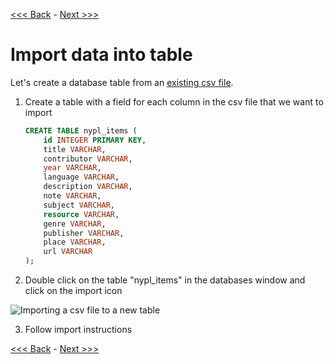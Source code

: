 [<<< Back](8-innerjoin.md) - [Next >>>](10-usefulqueries.md)

# Import data into table  

Let's create a database table from an [existing csv file](https://github.com/GCDigitalFellows/nypl_data/blob/master/nypl_items.csv).

1. Create a table with a field for each column in the csv file that we want to import

	```sql
	CREATE TABLE nypl_items (
		id INTEGER PRIMARY KEY,
		title VARCHAR,
		contributor VARCHAR,
		year VARCHAR,
		language VARCHAR,
		description VARCHAR,
		note VARCHAR,
		subject VARCHAR,
		resource VARCHAR,
		genre VARCHAR,
		publisher VARCHAR,
		place VARCHAR,
		url VARCHAR
	);
	```


2. Double click on the table "nypl_items" in the databases window and click on the import icon  

![Importing a csv file to a new table](https://github.com/GCDigitalFellows/GCDRI_databases/blob/master/images/csv_import.png)

3. Follow import instructions

[<<< Back](8-innerjoin.md) - [Next >>>](10-usefulqueries.md)
